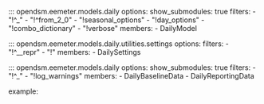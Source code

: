 ::: opendsm.eemeter.models.daily
    options:
      show_submodules: true
      filters:
      - "!^_"
      - "!^from_2_0"
      - "!seasonal_options"
      - "!day_options"
      - "!combo_dictionary"
      - "!verbose"
      members:
      - DailyModel

::: opendsm.eemeter.models.daily.utilities.settings
    options:
      filters:
      - "!^__repr"
      - "!"
      members:
      - DailySettings
      
::: opendsm.eemeter.models.daily
    options:
      show_submodules: true
      filters:
      - "!^_"
      - "!log_warnings"
      members:
      - DailyBaselineData
      - DailyReportingData

example:
